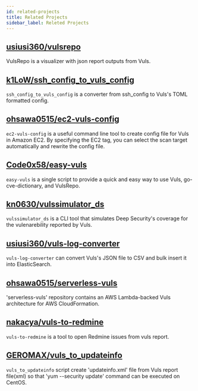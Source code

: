 ```yaml
---
id: related-projects
title: Related Projects
sidebar_label: Releted Projects
---
```


## [usiusi360/vulsrepo](https://github.com/usiusi360/vulsrepo)
VulsRepo is a visualizer with json report outputs from Vuls.

## [k1LoW/ssh_config_to_vuls_config](https://github.com/k1LoW/ssh_config_to_vuls_config)
`ssh_config_to_vuls_config` is a converter from ssh_config to Vuls's TOML formatted config.

## [ohsawa0515/ec2-vuls-config](https://github.com/ohsawa0515/ec2-vuls-config)
`ec2-vuls-config` is a useful command line tool to create config file for Vuls in Amazon EC2.
By specifying the EC2 tag, you can select the scan target automatically and rewrite the config file.

##  [Code0x58/easy-vuls](https://github.com/Code0x58/easy-vuls)
`easy-vuls` is a single script to provide a quick and easy way to use Vuls, go-cve-dictionary, and VulsRepo. 

## [kn0630/vulssimulator_ds](https://github.com/kn0630/vulssimulator_ds)
`vulssimulator_ds` is a CLI tool that simulates Deep Security's coverage for the vulenarebility reported by Vuls.
   
## [usiusi360/vuls-log-converter](https://github.com/usiusi360/vuls-log-converter)
`vuls-log-converter` can convert Vuls's JSON file to CSV and bulk insert it into ElasticSearch.

## [ohsawa0515/serverless-vuls](https://github.com/ohsawa0515/serverless-vuls)
'serverless-vuls' repository contains an AWS Lambda-backed Vuls architecture for AWS CloudFormation.

## [nakacya/vuls-to-redmine](https://github.com/nakacya/vuls-to-redmine)
`vuls-to-redmine` is a tool to open Redmine issues from vuls report.

## [GEROMAX/vuls_to_updateinfo](https://github.com/GEROMAX/vuls_to_updateinfo)
`vuls_to_updateinfo` script create 'updateinfo.xml' file from Vuls report file(xml) so that 'yum --security update' command can be executed on CentOS.

